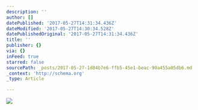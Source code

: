 ```yaml
---
description: ''
author: []
datePublished: '2017-05-27T14:31:34.436Z'
dateModified: '2017-05-27T14:30:34.528Z'
datePublishedOriginal: '2017-05-27T14:31:34.436Z'
title: ''
publisher: {}
via: {}
inFeed: true
starred: false
sourcePath: _posts/2017-05-27-1d84b7e6-ffb5-45e1-beac-90a455a05db6.md
_context: 'http://schema.org'
_type: Article

---
```

![](https://the-grid-user-content.s3-us-west-2.amazonaws.com/a3352af2-9349-45cd-b017-7eabf34b3768.jpg)
